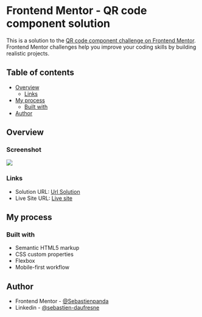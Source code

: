 # Frontend Mentor - QR code component solution

This is a solution to the [QR code component challenge on Frontend Mentor](https://www.frontendmentor.io/challenges/qr-code-component-iux_sIO_H). Frontend Mentor challenges help you improve your coding skills by building realistic projects. 

## Table of contents

- [Overview](#overview)
  - [Links](#links)
- [My process](#my-process)
  - [Built with](#built-with)
- [Author](#author)

## Overview

### Screenshot

![](./screenshot.jpg)

### Links

- Solution URL: [Url Solution](https://www.frontendmentor.io/solutions/qr-code-component-lo3pS8WrTu)
- Live Site URL: [Live site ](https://sebastienpanda.github.io/QR-code-component/)

## My process

### Built with

- Semantic HTML5 markup
- CSS custom properties
- Flexbox
- Mobile-first workflow

## Author

- Frontend Mentor - [@Sebastienpanda](https://www.frontendmentor.io/profile/Sebastienpanda)
- Linkedin - [@sebastien-daufresne](https://www.linkedin.com/in/sebastien-daufresne-06a591364/)

